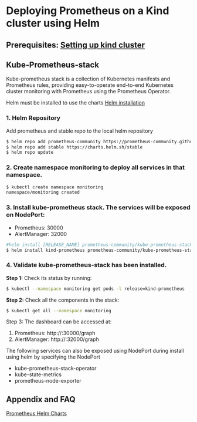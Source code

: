 # Deploying Prometheus on a Kind cluster using Helm

## Prerequisites: [Setting up kind cluster](https://github.com/mashby2022/Kubernetes-troubleshooting-Oreilly/blob/main/labs/Kubernetes%20Cluster%20setup/Kind%20setup.md)

## Kube-Prometheus-stack

Kube-prometheus stack is a collection of Kubernetes manifests and Prometheus rules, providing easy-to-operate end-to-end Kubernetes cluster monitoring with Prometheus using the Prometheus Operator.

Helm must be installed to use the charts [Helm installation](https://github.com/mashby2022/Kubernetes-troubleshooting-Oreilly/blob/main/labs/Kubernetes%20Cluster%20setup/Helm%20install.md)

### 1. Helm Repository

Add prometheus and stable repo to the local helm repository

```bash
$ helm repo add prometheus-community https://prometheus-community.github.io/helm-charts
$ helm repo add stable https://charts.helm.sh/stable
$ helm repo update
```

### 2. Create namespace monitoring to deploy all services in that namespace.

```bash
$ kubectl create namespace monitoring
namespace/monitoring created
```

### 3. Install kube-prometheus stack. The services will be exposed on NodePort:

- Prometheus: 30000
- AlertManager: 32000

```bash
#helm install [RELEASE_NAME] prometheus-community/kube-prometheus-stack
$ helm install kind-prometheus prometheus-community/kube-prometheus-stack --namespace monitoring --set prometheus.service.nodePort=30000 --set prometheus.service.type=NodePort --set alertmanager.service.nodePort=32000 --set alertmanager.service.type=NodePort --set prometheus-node-exporter.service.nodePort=32001 --set prometheus-node-exporter.service.type=NodePort
```

### 4. Validate kube-prometheus-stack has been installed.

**Step 1:** Check its status by running:

```bash
$ kubectl --namespace monitoring get pods -l release=kind-prometheus
```

**Step 2:** Check all the components in the stack:

```bash
$ kubectl get all --namespace monitoring
```

Step 3: The dashboard can be accessed at:

1. Prometheus: http://<nodeIP>:30000/graph
2. AlertManager: http://<nodeIP>:32000/graph

The following services can also be exposed using NodePort during install using helm by specifying the NodePort

- kube-prometheus-stack-operator
- kube-state-metrics
- prometheus-node-exporter

## Appendix and FAQ

[Prometheus Helm Charts](https://github.com/prometheus-community/helm-charts)

```
